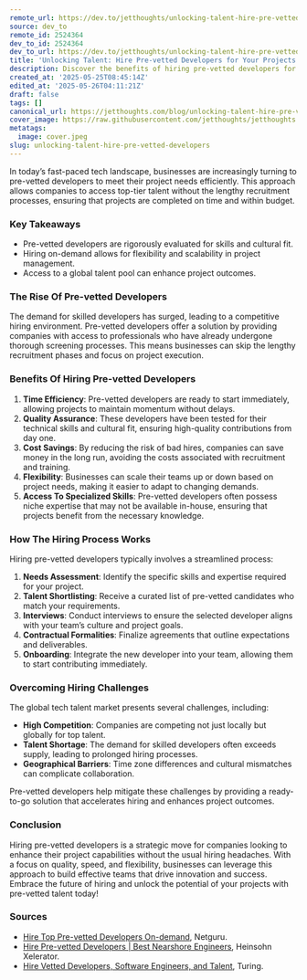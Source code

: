 ```yaml
---
remote_url: https://dev.to/jetthoughts/unlocking-talent-hire-pre-vetted-developers-for-your-projects-33j8
source: dev_to
remote_id: 2524364
dev_to_id: 2524364
dev_to_url: https://dev.to/jetthoughts/unlocking-talent-hire-pre-vetted-developers-for-your-projects-33j8
title: 'Unlocking Talent: Hire Pre-vetted Developers for Your Projects'
description: Discover the benefits of hiring pre-vetted developers for your projects. Learn how this approach can save time, reduce costs, and enhance project outcomes.
created_at: '2025-05-25T08:45:14Z'
edited_at: '2025-05-26T04:11:21Z'
draft: false
tags: []
canonical_url: https://jetthoughts.com/blog/unlocking-talent-hire-pre-vetted-developers/
cover_image: https://raw.githubusercontent.com/jetthoughts/jetthoughts.github.io/master/content/blog/unlocking-talent-hire-pre-vetted-developers/cover.jpeg
metatags:
  image: cover.jpeg
slug: unlocking-talent-hire-pre-vetted-developers
---
```

In today’s fast-paced tech landscape, businesses are increasingly turning to pre-vetted developers to meet their project needs efficiently. This approach allows companies to access top-tier talent without the lengthy recruitment processes, ensuring that projects are completed on time and within budget.

### Key Takeaways

*   Pre-vetted developers are rigorously evaluated for skills and cultural fit.
*   Hiring on-demand allows for flexibility and scalability in project management.
*   Access to a global talent pool can enhance project outcomes.

### The Rise Of Pre-vetted Developers

The demand for skilled developers has surged, leading to a competitive hiring environment. Pre-vetted developers offer a solution by providing companies with access to professionals who have already undergone thorough screening processes. This means businesses can skip the lengthy recruitment phases and focus on project execution.

### Benefits Of Hiring Pre-vetted Developers

1.  **Time Efficiency**: Pre-vetted developers are ready to start immediately, allowing projects to maintain momentum without delays.
2.  **Quality Assurance**: These developers have been tested for their technical skills and cultural fit, ensuring high-quality contributions from day one.
3.  **Cost Savings**: By reducing the risk of bad hires, companies can save money in the long run, avoiding the costs associated with recruitment and training.
4.  **Flexibility**: Businesses can scale their teams up or down based on project needs, making it easier to adapt to changing demands.
5.  **Access To Specialized Skills**: Pre-vetted developers often possess niche expertise that may not be available in-house, ensuring that projects benefit from the necessary knowledge.

### How The Hiring Process Works

Hiring pre-vetted developers typically involves a streamlined process:

1.  **Needs Assessment**: Identify the specific skills and expertise required for your project.
2.  **Talent Shortlisting**: Receive a curated list of pre-vetted candidates who match your requirements.
3.  **Interviews**: Conduct interviews to ensure the selected developer aligns with your team’s culture and project goals.
4.  **Contractual Formalities**: Finalize agreements that outline expectations and deliverables.
5.  **Onboarding**: Integrate the new developer into your team, allowing them to start contributing immediately.

### Overcoming Hiring Challenges

The global tech talent market presents several challenges, including:

*   **High Competition**: Companies are competing not just locally but globally for top talent.
*   **Talent Shortage**: The demand for skilled developers often exceeds supply, leading to prolonged hiring processes.
*   **Geographical Barriers**: Time zone differences and cultural mismatches can complicate collaboration.

Pre-vetted developers help mitigate these challenges by providing a ready-to-go solution that accelerates hiring and enhances project outcomes.

### Conclusion

Hiring pre-vetted developers is a strategic move for companies looking to enhance their project capabilities without the usual hiring headaches. With a focus on quality, speed, and flexibility, businesses can leverage this approach to build effective teams that drive innovation and success. Embrace the future of hiring and unlock the potential of your projects with pre-vetted talent today!

### Sources

*   [Hire Top Pre-vetted Developers On-demand](https://www.netguru.com/hire), Netguru.
*   [Hire Pre-vetted Developers | Best Nearshore Engineers](https://www.us.heinsohn.co/blog/pre-vetted-developers/), Heinsohn Xelerator.
*   [Hire Vetted Developers, Software Engineers, and Talent](https://www.turing.com/hire-developers), Turing.
